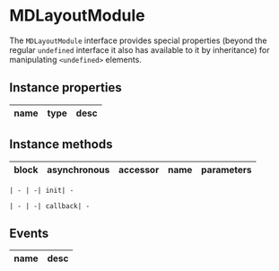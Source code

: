# MDLayoutModule
The `MDLayoutModule` interface provides special properties (beyond the regular `undefined` interface it also has available to it by inheritance) for manipulating `<undefined>` elements.

## Instance properties

name|type|desc
---|---|---

## Instance methods

block| asynchronous | accessor| name| parameters
---| --- | ---| ---| ---

    | - | -| init| -

    | - | -| callback| -

## Events

name|desc
---|---
